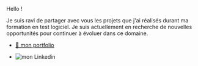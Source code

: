 Hello !

Je suis ravi de partager avec vous les projets que j'ai réalisés durant ma formation en test logiciel. Je suis actuellement en recherche de nouvelles opportunités pour continuer à évoluer dans ce domaine.

+ [ 💼 mon portfolio  ]( https://esmailhaidari24.github.io/portfolio/)

+ ![mon Linkedin](https://www.linkedin.com/in/esmail-haidari-31483b16a)
